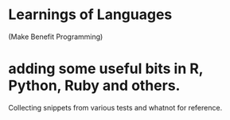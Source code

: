 # Learnings of Languages 
(Make Benefit Programming)
# adding some useful bits in R, Python, Ruby and others.

Collecting snippets from various tests and whatnot for reference.
